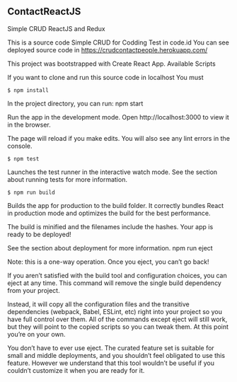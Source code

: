 ## ContactReactJS

Simple CRUD ReactJS and Redux

This is a source code Simple CRUD for Codding Test in code.id
You can see deployed source code in https://crudcontactpeople.herokuapp.com/

This project was bootstrapped with Create React App.
Available Scripts

If you want to clone and run this source code in localhost
You must 

```
$ npm install
```


In the project directory, you can run:
npm start

Run the app in the development mode.
Open http://localhost:3000 to view it in the browser.

The page will reload if you make edits.
You will also see any lint errors in the console.

```
$ npm test
```


Launches the test runner in the interactive watch mode.
See the section about running tests for more information.

```
$ npm run build
```


Builds the app for production to the build folder.
It correctly bundles React in production mode and optimizes the build for the best performance.

The build is minified and the filenames include the hashes.
Your app is ready to be deployed!

See the section about deployment for more information.
npm run eject

Note: this is a one-way operation. Once you eject, you can’t go back!

If you aren’t satisfied with the build tool and configuration choices, you can eject at any time. This command will remove the single build dependency from your project.

Instead, it will copy all the configuration files and the transitive dependencies (webpack, Babel, ESLint, etc) right into your project so you have full control over them. All of the commands except eject will still work, but they will point to the copied scripts so you can tweak them. At this point you’re on your own.

You don’t have to ever use eject. The curated feature set is suitable for small and middle deployments, and you shouldn’t feel obligated to use this feature. However we understand that this tool wouldn’t be useful if you couldn’t customize it when you are ready for it.
